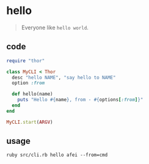 # hello
> Everyone like `hello world`.

## code
```rb
require "thor"

class MyCLI < Thor
  desc "hello NAME", "say hello to NAME"
  option :from

  def hello(name)
    puts "Hello #{name}, from - #{options[:from]}"
  end
end

MyCLI.start(ARGV)
```

## usage
```shell
ruby src/cli.rb hello afei --from=cmd
```
